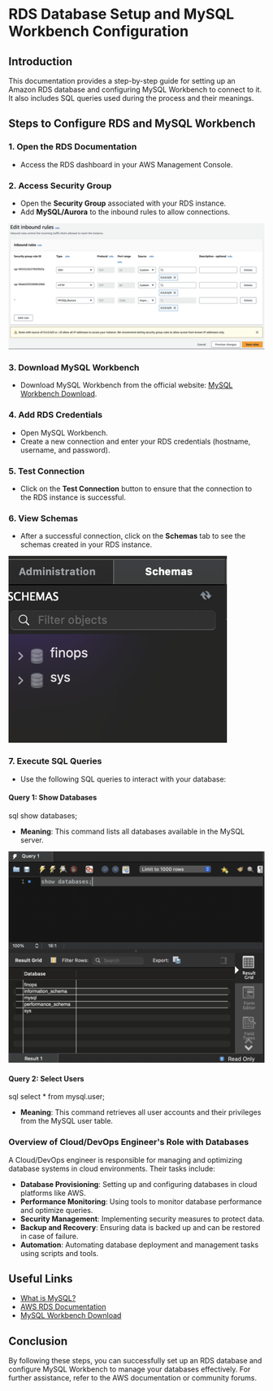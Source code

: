 # RDS Database Setup and MySQL Workbench Configuration

## Introduction
This documentation provides a step-by-step guide for setting up an Amazon RDS database and configuring MySQL Workbench to connect to it. It also includes SQL queries used during the process and their meanings.

## Steps to Configure RDS and MySQL Workbench

### 1. Open the RDS Documentation
- Access the RDS dashboard in your AWS Management Console.

### 2. Access Security Group
- Open the **Security Group** associated with your RDS instance.
- Add **MySQL/Aurora** to the inbound rules to allow connections.

![Inbound Rules](/images/inbound_rules.png)

### 3. Download MySQL Workbench
- Download MySQL Workbench from the official website: [MySQL Workbench Download](https://dev.mysql.com/downloads/workbench/).

### 4. Add RDS Credentials
- Open MySQL Workbench.
- Create a new connection and enter your RDS credentials (hostname, username, and password).

### 5. Test Connection
- Click on the **Test Connection** button to ensure that the connection to the RDS instance is successful.

### 6. View Schemas
- After a successful connection, click on the **Schemas** tab to see the schemas created in your RDS instance.

![Schemas Tab](/images/schemas_tab.png)

### 7. Execute SQL Queries
- Use the following SQL queries to interact with your database:

#### Query 1: Show Databases

sql
show databases;

- **Meaning**: This command lists all databases available in the MySQL server.

![Show Databases Query](/images/show_databases_query.png)

#### Query 2: Select Users
sql
select * from mysql.user;

- **Meaning**: This command retrieves all user accounts and their privileges from the MySQL user table.

### Overview of Cloud/DevOps Engineer's Role with Databases
A Cloud/DevOps engineer is responsible for managing and optimizing database systems in cloud environments. Their tasks include:
- **Database Provisioning**: Setting up and configuring databases in cloud platforms like AWS.
- **Performance Monitoring**: Using tools to monitor database performance and optimize queries.
- **Security Management**: Implementing security measures to protect data.
- **Backup and Recovery**: Ensuring data is backed up and can be restored in case of failure.
- **Automation**: Automating database deployment and management tasks using scripts and tools.

## Useful Links
- [What is MySQL?](https://www.mysql.com/)
- [AWS RDS Documentation](https://docs.aws.amazon.com/AmazonRDS/latest/UserGuide/Welcome.html)
- [MySQL Workbench Download](https://dev.mysql.com/downloads/workbench/)

## Conclusion
By following these steps, you can successfully set up an RDS database and configure MySQL Workbench to manage your databases effectively. For further assistance, refer to the AWS documentation or community forums.
